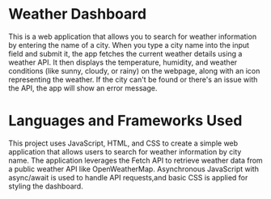 # Weather Dashboard
This is a web application that allows you to search for weather information by entering the name of a city. When you type a city name into the input field and submit it, 
the app fetches the current weather details using a weather API. It then displays the temperature, humidity, and weather conditions (like sunny, cloudy, or rainy) on the webpage, along with an icon representing the weather. If the city can't be found or there's an issue with the API, the app will show an error message.

# Languages and Frameworks Used
This project uses JavaScript, HTML, and CSS to create a simple web application that allows users to search for weather information by city name. 
The application leverages the Fetch API to retrieve weather data from a public weather API like OpenWeatherMap. Asynchronous JavaScript with async/await is used to handle API requests,and basic CSS is applied for styling the dashboard.

